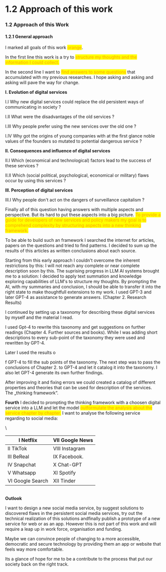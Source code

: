 # 1.2 Approach of this work

### 1.2 Approach of this Work

#### 1.2.1 General approach

I marked all goals of this work <mark style="color:orange;">orange</mark>.

In the first line this work is a try to <mark style="color:orange;">structure my thoughts and the information I could collect.</mark>&#x20;

In the second line I want to <mark style="color:orange;">find answers to some questions</mark> that accumulated with my previous researches. I hope asking and asking and asking will pave the way for change.



**I. Evolution of digital services**

I.I Why new digital services could replace the old persistent ways of communicating in society ?

I.II What were the disadvantages of the old services ?

I.III Why people prefer using the new services  over the old one ?

I.IV Why got the origins of young companies with at the first glance noble values of the founders so mutated to potential dangerous service ?



**II. Consequences and influence of digital services**

II.I Which (economical and technological) factors lead to the success of these services ?

II.II Which (social political, psychological, economical or military) flaws occur by using this services ?



**III. Perception of digital services**

III.I Why people don't act on the dangers of surveillance capitalism ?



Finally all of this question having answers with multiple aspects and perspective. But its hard to put these aspects into a big picture. <mark style="color:orange;">To provide a guide for developers of new services and policy makers my goal is to comprehend complexity by structuring aspects into a new thinking framework.</mark>

To be able to build such an framework I searched the internet for articles, papers on the questions and tried to find patterns. I decided to sum up the results of this articles as written conclusions about each source.&#x20;

Starting from this early approach I couldn't overcome the inherent restrictions by this: I will not reach any complete or near complete description soon by this. The suprising progress in LLM AI systems brought me to a solution: I decided to apply text summation and knowledge exploring capabilities of LLM's to structure my thoughts. By prompting the AI, with my summaries and conclusion, I should be able to transfer it into the right state to make thoughtfull extensions to my work. I used GPT-3 and later GPT-4 as assistance to generate answers. (Chapter 2. Research Results)

I continued by setting up a taxonomy for describing these digital services by myself and the material I read.&#x20;

I used Gpt-4 to rewrite this taxonomy and get suggestions on further readings (Chapter 4. Further sources and books). While I was adding short descriptions to every sub-point of the taxonomy they were used and rewritten by GPT-4.&#x20;

Later I used the results o

f GPT-4 to fill the sub points of the taxonomy. The next step was to pass the conclusions of Chapter 2. to GPT-4 and let it catalog it into the taxonomy. I also let GPT-4 generate its own further findings.

After improving it and fixing errors we could created a catalog of different properties and theories that can be used for description of the services. The „thinking framework“.



**Fourth** I decided to prompting the thinking framework with a choosen digital service into a LLM and let the model <mark style="color:orange;">outformulate the analysis about the service chapter by chapter.</mark> I want to analyse the following service regarding to social media:

\


| I Netflix        | VII Google News |
| ---------------- | --------------- |
| II TikTok        | VIII Instagram  |
| III BeReal       | IX Facebook.    |
| IV Snapchat      | X Chat-GPT      |
| V Whatsapp       | XI Spotify      |
| VI Google Search | XII Tinder      |

\
**Outlook**

I want to design a new social media service, by suggest solutions to discovered flaws in the persistent social media services, try out the technical realization of this solutions andfinally publish a prototype of a new service for web or as an app. However this is not part of this work and will require a leap up in work force, organisation and funding.

Maybe we can convince people of changing to a more accessible, democratic and secure technology by providing them an app or website that feels way more comfortable.

Its a glance of hope for me to be a contribute to the process that put our society back on the right track.
